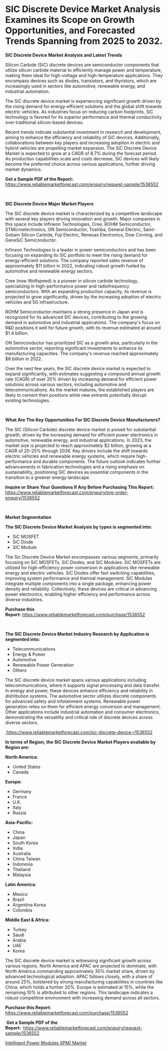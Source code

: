<p><h1>SIC Discrete Device Market Analysis Examines its Scope on Growth Opportunities, and Forecasted Trends Spanning from 2025 to 2032.</h1></p><p><strong>SIC Discrete Device Market Analysis and Latest Trends</strong></p>
<p><p>Silicon Carbide (SiC) discrete devices are semiconductor components that utilize silicon carbide material to efficiently manage power and temperature, making them ideal for high-voltage and high-temperature applications. They encompass devices such as diodes, transistors, and thyristors, which are increasingly used in sectors like automotive, renewable energy, and industrial automation.</p><p>The SiC discrete device market is experiencing significant growth driven by the rising demand for energy-efficient solutions and the global shift towards electric vehicles. As industries focus on reducing carbon footprints, SiC technology is favored for its superior performance and thermal conductivity over traditional silicon-based devices.</p><p>Recent trends indicate substantial investment in research and development, aiming to enhance the efficiency and reliability of SiC devices. Additionally, collaborations between key players and increasing adoption in electric and hybrid vehicles are propelling market expansion. The SiC Discrete Device Market is expected to grow at a CAGR of 8.7% during the forecast period. As production capabilities scale and costs decrease, SiC devices will likely become the preferred choice across various applications, further driving market dynamics.</p></p>
<p><strong>Get a Sample PDF of the Report:&nbsp;</strong> <a href="https://www.reliablemarketforecast.com/enquiry/request-sample/1536552?utm_campaign=3505&utm_medium=2&utm_source=Github&utm_content=ia&utm_term=06042025&utm_id=sic-discrete-device">https://www.reliablemarketforecast.com/enquiry/request-sample/1536552</a></p>
<p>&nbsp;</p>
<p><strong>SIC Discrete Device Major Market Players</strong></p>
<p><p>The SIC discrete device market is characterized by a competitive landscape with several key players driving innovation and growth. Major companies in this space include Infineon Technologies, Cree, ROHM Semiconductor, STMicroelectronics, ON Semiconductor, Toshiba, General Electric, Saint-Gobain Silicon Carbide, Fuji Electric, Renesas Electronics, Dow Corning, and GeneSiC Semiconductor.</p><p>Infineon Technologies is a leader in power semiconductors and has been focusing on expanding its SIC portfolio to meet the rising demand for energy-efficient solutions. The company reported sales revenue of approximately $11 billion in 2022, indicating robust growth fueled by automotive and renewable energy sectors.</p><p>Cree (now Wolfspeed) is a pioneer in silicon carbide technology, specializing in high-performance power and radiofrequency semiconductors. With an expanding production capacity, its revenue is projected to grow significantly, driven by the increasing adoption of electric vehicles and 5G infrastructure.</p><p>ROHM Semiconductor maintains a strong presence in Japan and is recognized for its advanced SIC devices, contributing to the growing demand in automotive and industrial applications. The company's focus on R&D positions it well for future growth, with its revenue estimated at around $1.4 billion.</p><p>ON Semiconductor has prioritized SIC as a growth area, particularly in the automotive sector, reporting significant investments to enhance its manufacturing capacities. The company's revenue reached approximately $8 billion in 2022.</p><p>Over the next few years, the SIC discrete device market is expected to expand significantly, with estimates suggesting a compound annual growth rate (CAGR) of over 20% driven by increasing demand for efficient power solutions across various sectors, including automotive and telecommunications. As the market matures, the established players are likely to cement their positions while new entrants potentially disrupt existing technologies.</p></p>
<p>&nbsp;</p>
<p><strong>What Are The Key Opportunities For SIC Discrete Device Manufacturers?</strong></p>
<p><p>The SIC (Silicon Carbide) discrete device market is poised for substantial growth, driven by the increasing demand for efficient power electronics in automotive, renewable energy, and industrial applications. In 2023, the market size is projected to reach approximately $2 billion, growing at a CAGR of 20-25% through 2026. Key drivers include the shift towards electric vehicles and renewable energy systems, which require high-performance and durable components. The future outlook indicates further advancements in fabrication technologies and a rising emphasis on sustainability, positioning SIC devices as essential components in the transition to a greener energy landscape.</p></p>
<p><strong>Inquire or Share Your Questions If Any Before Purchasing This Report:</strong> <a href="https://www.reliablemarketforecast.com/enquiry/pre-order-enquiry/1536552?utm_campaign=3505&utm_medium=2&utm_source=Github&utm_content=ia&utm_term=06042025&utm_id=sic-discrete-device">https://www.reliablemarketforecast.com/enquiry/pre-order-enquiry/1536552</a></p>
<p>&nbsp;</p>
<p><strong>Market Segmentation</strong></p>
<p><strong>The SIC Discrete Device Market Analysis by types is segmented into:</strong></p>
<p><ul><li>SiC MOSFET</li><li>SiC Diode</li><li>SIC Module</li></ul></p>
<p><p>The Sic Discrete Device Market encompasses various segments, primarily focusing on SiC MOSFETs, SiC Diodes, and SiC Modules. SiC MOSFETs are utilized for high-efficiency power conversion in applications like renewable energy and electric vehicles. SiC Diodes offer fast switching capabilities, improving system performance and thermal management. SiC Modules integrate multiple components into a single package, enhancing power density and reliability. Collectively, these devices are critical in advancing power electronics, enabling higher efficiency and performance across diverse industries.</p></p>
<p><strong>Purchase this Report:&nbsp;</strong><a href="https://www.reliablemarketforecast.com/purchase/1536552?utm_campaign=3505&utm_medium=2&utm_source=Github&utm_content=ia&utm_term=06042025&utm_id=sic-discrete-device">https://www.reliablemarketforecast.com/purchase/1536552</a></p>
<p>&nbsp;</p>
<p><strong>The SIC Discrete Device Market Industry Research by Application is segmented into:</strong></p>
<p><ul><li>Telecommunications</li><li>Energy & Power</li><li>Automotive</li><li>Renewable Power Generation</li><li>Others</li></ul></p>
<p><p>The SIC discrete device market spans various applications including telecommunications, where it supports signal processing and data transfer. In energy and power, these devices enhance efficiency and reliability in distribution systems. The automotive sector utilizes discrete components for advanced safety and infotainment systems. Renewable power generation relies on them for efficient energy conversion and management. Other applications include industrial automation and consumer electronics, demonstrating the versatility and critical role of discrete devices across diverse sectors.</p></p>
<p><a href="https://www.reliablemarketforecast.com/sic-discrete-device-r1536552?utm_campaign=3505&utm_medium=2&utm_source=Github&utm_content=ia&utm_term=06042025&utm_id=sic-discrete-device">&nbsp;https://www.reliablemarketforecast.com/sic-discrete-device-r1536552</a></p>
<p><strong>In terms of Region, the SIC Discrete Device Market Players available by Region are:</strong></p>
<p>
    <p> <strong> North America: </strong>
        <ul>
            <li>United States</li>
            <li>Canada</li>
        </ul>
        </p> 
    <p> <strong> Europe: </strong>
        <ul>
            <li>Germany</li>
            <li>France</li>
            <li>U.K.</li>
            <li>Italy</li>
            <li>Russia</li>
        </ul>
        </p> 
    <p> <strong> Asia-Pacific: </strong>
        <ul>
            <li>China</li>
            <li>Japan</li>
            <li>South Korea</li>
            <li>India</li>
            <li>Australia</li>
            <li>China Taiwan</li>
            <li>Indonesia</li>
            <li>Thailand</li>
            <li>Malaysia</li>
        </ul>
        </p> 
    <p> <strong> Latin America: </strong>
        <ul>
            <li>Mexico</li>
            <li>Brazil</li>
            <li>Argentina Korea</li>
            <li>Colombia</li>
        </ul>
        </p> 
    <p> <strong> Middle East & Africa: </strong>
        <ul>
            <li>Turkey</li>
            <li>Saudi</li>
            <li>Arabia</li>
            <li>UAE</li>
            <li>Korea</li>
        </ul>
    </p>
    </p>
<p><p>The SIC discrete device market is witnessing significant growth across various regions. North America and APAC are projected to dominate, with North America commanding approximately 30% market share, driven by advanced technological adoption. APAC follows closely, with a share of around 25%, bolstered by strong manufacturing capabilities in countries like China, which holds a further 20%. Europe is estimated at 15%, while the remaining 10% is attributed to other regions. This landscape indicates a robust competitive environment with increasing demand across all sectors.</p></p>
<p><strong>Purchase this Report: </strong><a href="https://www.reliablemarketforecast.com/purchase/1536552?utm_campaign=3505&utm_medium=2&utm_source=Github&utm_content=ia&utm_term=06042025&utm_id=sic-discrete-device">https://www.reliablemarketforecast.com/purchase/1536552</a></p>
<p>&nbsp;<strong>Get a Sample PDF of the Report:&nbsp;&nbsp;</strong><a href="https://www.reliablemarketforecast.com/enquiry/request-sample/1536552?utm_campaign=3505&utm_medium=2&utm_source=Github&utm_content=ia&utm_term=06042025&utm_id=sic-discrete-device">https://www.reliablemarketforecast.com/enquiry/request-sample/1536552</a></p>
<p><strong></strong></p>
<p><p><a href="https://github.com/mateyappiazo/Market-Research-Report-List-1/blob/main/intelligent-power-modules-ipm-market.md?utm_campaign=3505&utm_medium=2&utm_source=Github&utm_content=ia&utm_term=06042025&utm_id=sic-discrete-device">Intelligent Power Modules (IPM) Market</a></p></p>